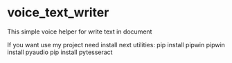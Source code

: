 # voice_text_writer
This simple voice helper for write text in document

If you want use my project need install next utilities:
pip install pipwin
pipwin install pyaudio
pip install pytesseract
